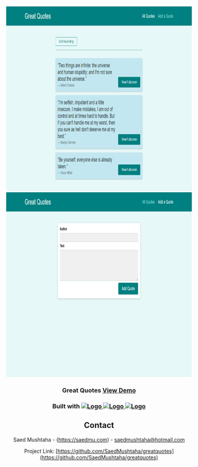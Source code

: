 
<!-- PROJECT LOGO -->
<br />
<div align="center">
  <a href="https://github.com/othneildrew/Best-README-Template">
    <img src="main.png" alt="Logo" width="800" height="500">
  </a>
  <a href="https://github.com/othneildrew/Best-README-Template">
    <img src="add.png" alt="Logo" width="800" height="500">
  </a>
  
  <h3 align="center">Great Quotes
    <a href="">View Demo</a></h3>

  <p align="center">

<h3 align="center">Built with  <a href="https://reactjs.org/">
    <img src="https://img.shields.io/badge/React-20232A?style=for-the-badge&logo=react&logoColor=61DAFB" alt="Logo" width="60" height="30">
  </a>
  <a href="https://firebase.google.com/">
    <img src="https://www.gstatic.com/mobilesdk/160503_mobilesdk/logo/2x/firebase_28dp.png" alt="Logo" width="60" height="30">
  </a>
  <a href="https://reactrouter.com/en/main">
    <img src="https://miro.medium.com/max/1080/1*Z3KL8VZdP7bcmEy9YsZGKg.png" alt="Logo" width="60" height="30">
  </a>
  </h3>


<!-- CONTACT -->
## Contact

Saed Mushtaha - (https://saedmu.com) - saedmushtaha@hotmail.com

Project Link: [https://github.com/SaedMushtaha/greatquotes](https://github.com/SaedMushtaha/greatquotes)

<!-- MARKDOWN LINKS & IMAGES -->
<!-- https://www.markdownguide.org/basic-syntax/#reference-style-links -->
[contributors-shield]: https://img.shields.io/github/contributors/othneildrew/Best-README-Template.svg?style=for-the-badge
[contributors-url]: https://github.com/othneildrew/Best-README-Template/graphs/contributors
[forks-shield]: https://img.shields.io/github/forks/othneildrew/Best-README-Template.svg?style=for-the-badge
[forks-url]: https://github.com/othneildrew/Best-README-Template/network/members
[stars-shield]: https://img.shields.io/github/stars/othneildrew/Best-README-Template.svg?style=for-the-badge
[stars-url]: https://github.com/othneildrew/Best-README-Template/stargazers
[issues-shield]: https://img.shields.io/github/issues/othneildrew/Best-README-Template.svg?style=for-the-badge
[issues-url]: https://github.com/othneildrew/Best-README-Template/issues
[license-shield]: https://img.shields.io/github/license/othneildrew/Best-README-Template.svg?style=for-the-badge
[license-url]: https://github.com/othneildrew/Best-README-Template/blob/master/LICENSE.txt
[linkedin-shield]: https://img.shields.io/badge/-LinkedIn-black.svg?style=for-the-badge&logo=linkedin&colorB=555
[linkedin-url]: https://linkedin.com/in/othneildrew
[product-screenshot]: images/screenshot.png
[Next.js]: https://img.shields.io/badge/next.js-000000?style=for-the-badge&logo=nextdotjs&logoColor=white
[Next-url]: https://nextjs.org/
[React.js]: https://img.shields.io/badge/React-20232A?style=for-the-badge&logo=react&logoColor=61DAFB
[React-url]: https://reactjs.org/
[Vue.js]: https://img.shields.io/badge/Vue.js-35495E?style=for-the-badge&logo=vuedotjs&logoColor=4FC08D
[Vue-url]: https://vuejs.org/
[Angular.io]: https://img.shields.io/badge/Angular-DD0031?style=for-the-badge&logo=angular&logoColor=white
[Angular-url]: https://angular.io/
[Svelte.dev]: https://img.shields.io/badge/Svelte-4A4A55?style=for-the-badge&logo=svelte&logoColor=FF3E00
[Svelte-url]: https://svelte.dev/
[Laravel.com]: https://img.shields.io/badge/Laravel-FF2D20?style=for-the-badge&logo=laravel&logoColor=white
[Laravel-url]: https://laravel.com
[Bootstrap.com]: https://img.shields.io/badge/Bootstrap-563D7C?style=for-the-badge&logo=bootstrap&logoColor=white
[Bootstrap-url]: https://getbootstrap.com
[JQuery.com]: https://img.shields.io/badge/jQuery-0769AD?style=for-the-badge&logo=jquery&logoColor=white
[JQuery-url]: https://jquery.com 

